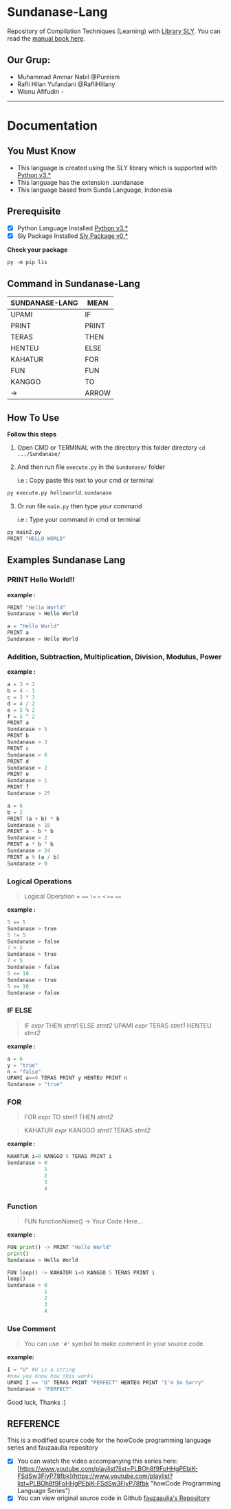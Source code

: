 # Sundanase-Lang

Repository of Compilation Techniques (Learning) with [Library SLY](https://sly.readthedocs.io/en/latest/sly.html).
You can read the [manual book here](https://github.com/pureism/Sundanase_Language).

## Our Grup:

- Muhammad Ammar Nabil @Pureism
- Rafli Hilan Yufandani @RafliHillany
- Wisnu Afifudin _-_

---

# Documentation

## You Must Know

- This language is created using the SLY library which is supported with [Python v3.\*](https://www.python.org/ "Python")
- This language has the extension .sundanase
- This language based from Sunda Language, Indonesia

## Prerequisite

- [x] Python Language Installed [Python v3.\*](https://www.python.org/ "Python")
- [x] Sly Package Installed [Sly Package v0.\*](https://pypi.org/project/sly/ "Sly Package")

**Check your package**

```py
py -m pip lis
```

## Command in Sundanase-Lang

| SUNDANASE-LANG | MEAN  |
| -------------- | ----- |
| UPAMI          | IF    |
| PRINT          | PRINT |
| TERAS          | THEN  |
| HENTEU         | ELSE  |
| KAHATUR        | FOR   |
| FUN            | FUN   |
| KANGGO         | TO    |
| ->             | ARROW |

## How To Use

**Follow this steps**

1. Open CMD or TERMINAL with the directory this folder directory `cd .../Sundanase/`
2. And then run file `execute.py` in the `Sundanase/` folder

   i.e : Copy paste this text to your cmd or terminal

```py
py execute.py helloworld.sundanase
```

3. Or run file `main.py` then type your command

   i.e : Type your command in cmd or terminal

```py
py main2.py
PRINT "HELLO WORLD"
```

## Examples Sundanase Lang

### PRINT Hello World!!

**example :**

```python
PRINT "Hello World"
Sundanase > Hello World
```

```python
a = "Hello World"
PRINT a
Sundanase > Hello World
```

### Addition, Subtraction, Multiplication, Division, Modulus, Power

**example :**

```python
a = 3 + 2
b = 4 - 1
c = 3 * 3
d = 4 / 2
e = 5 % 2
f = 5 ^ 2
PRINT a
Sundanase > 5
PRINT b
Sundanase > 3
PRINT c
Sundanase > 6
PRINT d
Sundanase > 2
PRINT e
Sundanase > 1
PRINT f
Sundanase > 25
```

```python
a = 6
b = 2
PRINT (a + b) * b
Sundanase > 16
PRINT a - b * b
Sundanase > 2
PRINT a * b ^ b
Sundanase > 24
PRINT a % (a / b)
Sundanase > 0
```

### Logical Operations

> Logical Operation = `==` `!=` `>` `<` `>=` `<=`

**example :**

```py
5 == 5
Sundanase > true
5 != 5
Sundanase > false
7 > 5
Sundanase > true
7 < 5
Sundanase > false
5 <= 10
Sundanase > true
5 >= 10
Sundanase > false
```

### IF ELSE

> IF _expr_ THEN _stmt1_ ELSE _stmt2_
> UPAMI _expr_ TERAS _stmt1_ HENTEU _stmt2_

**example :**

```py
a = 6
y = "true"
n = "false"
UPAMI a==6 TERAS PRINT y HENTEU PRINT n
Sundanase > "true"
```

### FOR

> FOR _expr_ TO _stmt1_ THEN _stmt2_

> KAHATUR _expr_ KANGGO _stmt1_ TERAS _stmt2_

**example :**

```python
KAHATUR i=0 KANGGO 5 TERAS PRINT i
Sundanase > 0
            1
            2
            3
            4
```

### Function

> FUN functionName() -> Your Code Here...

**example :**

```py
FUN print() -> PRINT "Hello World"
print()
Sundanase > Hello World
```

```py
FUN loop() -> KAHATUR i=0 KANGGO 5 TERAS PRINT i
loop()
Sundanase > 0
            1
            2
            3
            4
```

### Use Comment

> You can use `'#'` symbol to make comment in your source code.

**example:**

```py
I = "U" #U is a string
#now you know how this works
UPAMI I == "U" TERAS PRINT "PERFECT" HENTEU PRINT "I'm So Sorry"
Sundanase > "PERFECT"
```

Good luck, Thanks :)

## REFERENCE

This is a modified source code for the howCode programming language series and fauzaaulia repository

- [x] You can watch the video accompanying this series here: [https://www.youtube.com/playlist?list=PLBOh8f9FoHHgPEbiK-FSdSw3FiyP78fbk](https://www.youtube.com/playlist?list=PLBOh8f9FoHHgPEbiK-FSdSw3FiyP78fbk "howCode Programming Language Series")
- [x] You can view original source code in Github [fauzaaulia's Repository](https://github.com/fauzaaulia/Rhs-Lang "Reza Aulia Github")
